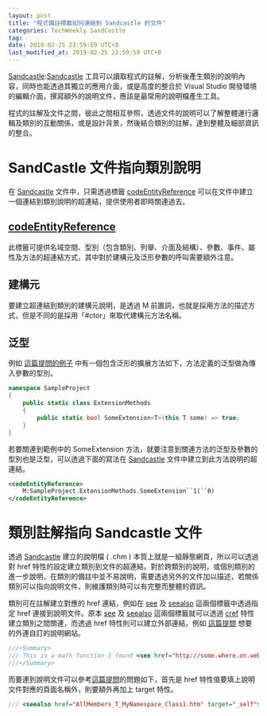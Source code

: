 ```yaml
---
layout: post
title: "程式備註標籤如何連結到 Sandcastle 的文件"
categories: TechWeekly SandCastle
tag: 
date: 2019-02-25 23:59:59 UTC+8 
last_modified_at: 2019-02-25 23:59:59 UTC+8 
---
```


[Sandcastle]:[Sandcastle] 工具可以讀取程式的註解，分析後產生類別的說明內容，同時也能透過其獨立的應用介面，或是高度的整合於 Visual Studio 開發環境的編輯介面，撰寫額外的說明文件，應該是最常用的說明檔產生工具。

程式的註解及文件之間，彼此之間相互參照，透過文件的說明可以了解整體運行邏輯及類別的互動關係，或是設計背景，然後結合類別的註解，達到整體及細部資訊的整合。

# SandCastle 文件指向類別說明
在 [Sandcastle][Sandcastle] 文件中，只需透過標籤 [codeEntityReference][codeEntityReference] 可以在文件中建立一個連結到類別說明的超連結，提供使用者即時關連過去。

## [codeEntityReference][codeEntityReference]
此標籤可提供名域空間、型別（包含類別、列舉、介面及結構）、參數、事件、屬性及方法的超連結方式，其中對於建構元及泛形參數的呼叫需要額外注意。

## 建構元
要建立超連結到類別的建構元說明，是透過 M 前置詞，也就是採用方法的描述方式，但是不同的是採用「#ctor」來取代建構元方法名稱。

## 泛型
例如 [這篇提問的例子][generic] 中有一個包含泛形的擴展方法如下，方法定義的泛型做為傳入參數的型別。

```csharp
namespace SampleProject
{
    public static class ExtensionMethods
    {
        public static bool SomeExtension<T>(this T some) => true;
    }
}
```

若要關連到範例中的 SomeExtension 方法，就要注意到關連方法的泛型及參數的型別也是泛型，可以透過下面的寫法在 [Sandcastle][Sandcastle] 文件中建立到此方法說明的超連結。

```xml
<codeEntityReference>
    M:SampleProject.ExtensionMethods.SomeExtension``1(``0)
</codeEntityReference>
```

[generic]:https://stackoverflow.com/questions/33606679/codeentityreference-to-method-on-a-sandcastle-developerhowtodocument "codeEntityReference to method on a Sandcastle developer How to Codument"

# 類別註解指向 Sandcastle 文件
 透過 [Sandcastle][Sandcastle] 建立的說明檔 ( .chm ) 本質上就是一組靜態網頁，所以可以透過對 href 特性的設定建立類別到文件的超連結。對於跨類別的說明，或個別類別的進一步說明，在類別的備註中並不易說明，需要透過另外的文件加以描述，若關係類別可以指向說明文件，則維護類別時可以有完整而整體的資訊。  

 類別可在註解建立對應的 href 連結，例如在 [see][see] 及 [seealso][seealso] 這兩個標籤中透過指定 href 連接到說明文件。原本 [see][see] 及 [seealso][seealso] 這兩個標籤就可以透過 [cref][cref] 特性建立類別之間關連，而透過 href 特性則可以建立外部連結，例如 [這篇提問][href_example] 想要的外連自訂的說明網站。

 ```csharp
 ///<Summary>
 /// This is a math function I found <see href="http://some.where.on.web">hear</see>.
 ///</Summary>
 ```

 而要連到說明文件可以參考[這篇提問][href_link]的問題如下，首先是 href 特性值要填上說明文件對應的頁面名稱外，則要額外再加上 target 特性。

 ```csharp
/// <seealso href="AllMembers_T_MyNamespace_Class1.htm" target="_self">Class1 Members</seealso>  
 ```


[Sandcastle]:https://github.com/EWSoftware/SHFB/releases "Sandcastle"
[codeEntityReference]:http://ewsoftware.github.io/MAMLGuide/html/bc490dbf-7d46-432d-a816-3ae16ab6af54.htm "codeEntityReference"

[see]:https://docs.microsoft.com/en-us/dotnet/csharp/programming-guide/xmldoc/see "<see> C# Programming Guide"
[seealso]:https://docs.microsoft.com/en-us/dotnet/csharp/programming-guide/xmldoc/seealso "<seeals> C# Programming Guide"

[cref]:https://docs.microsoft.com/en-us/dotnet/csharp/programming-guide/xmldoc/cref-attribute "cref Attribute"

[href_example]:https://stackoverflow.com/questions/6960426/c-sharp-xml-documentation-website-link "c# XML Documentation Website Link"

[href_link]:https://stackoverflow.com/questions/34403891/how-can-i-reference-a-members-page-from-a-seealso-tag "How can I reference a Members page from a <seealso> tag?"


